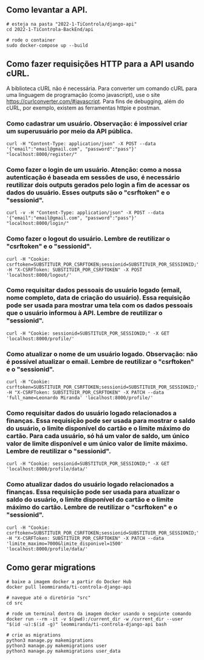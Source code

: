 ## Como levantar a API.

```
# esteja na pasta "2022-1-TiControla/django-api"
cd 2022-1-TiControla-BackEnd/api

# rode o container
sudo docker-compose up --build
```

## Como fazer requisições HTTP para a API usando cURL.
A biblioteca cURL não é necessária. Para converter um comando cURL para uma linguagem de programação (como javascript), use o site <https://curlconverter.com/#javascript>. Para fins de debugging, além do cURL, por exemplo, existem as ferramentas httpie e postman.


### Como cadastrar um usuário. Observação: é impossível criar um superusuário por meio da API pública.

```
curl -H "Content-Type: application/json" -X POST --data '{"email":"email@gmail.com", "password":"pass"}' "localhost:8000/register/"
```

### Como fazer o login de um usuário. Atenção: como a nossa autenticação é baseada em sessões de uso, é necessário reutilizar dois outputs gerados pelo login a fim de acessar os dados do usuário. Esses outputs são o "csrftoken" e o "sessionid".

```
curl -v -H "Content-Type: application/json" -X POST --data '{"email":"email@gmail.com", "password":"pass"}' "localhost:8000/login/"
```

### Como fazer o logout do usuário. Lembre de reutilizar o "csrftoken" e o "sessionid".

```
curl -H "Cookie: csrftoken=SUBSTITUIR_POR_CSRFTOKEN;sessionid=SUBSTITUIR_POR_SESSIONID;" -H "X-CSRFToken: SUBSTITUIR_POR_CSRFTOKEN" -X POST 'localhost:8000/logout/'
```

### Como requisitar dados pessoais do usuário logado (email, nome completo, data de criação do usuário). Essa requisição pode ser usada para mostrar uma tela com os dados pessoais que o usuário informou à API. Lembre de reutilizar o "sessionid".

```
curl -H "Cookie: sessionid=SUBSTITUIR_POR_SESSIONID;" -X GET 'localhost:8000/profile/'
```

### Como atualizar o nome de um usuário logado. Observação: não é possível atualizar o email. Lembre de reutilizar o "csrftoken" e o "sessionid".

```
curl -H "Cookie: csrftoken=SUBSTITUIR_POR_CSRFTOKEN;sessionid=SUBSTITUIR_POR_SESSIONID;" -H "X-CSRFToken: SUBSTITUIR_POR_CSRFTOKEN" -X PATCH --data 'full_name=Leonardo Miranda' 'localhost:8000/profile/'
```

### Como requisitar dados do usuário logado relacionados a finanças. Essa requisição pode ser usada para mostrar o saldo do usuário, o limite disponível do cartão e o limite máximo do cartão. Para cada usuário, só há um valor de saldo, um único valor de limite disponível e um único valor de limite máximo. Lembre de reutilizar o "sessionid".

```
curl -H "Cookie: sessionid=SUBSTITUIR_POR_SESSIONID;" -X GET 'localhost:8000/profile/data/'
```

### Como atualizar dados do usuário logado relacionados a finanças. Essa requisição pode ser usada para atualizar o saldo do usuário, o limite disponível do cartão e o limite máximo do cartão. Lembre de reutilizar o "csrftoken" e o "sessionid".

```
curl -H "Cookie: csrftoken=SUBSTITUIR_POR_CSRFTOKEN;sessionid=SUBSTITUIR_POR_SESSIONID;" -H "X-CSRFToken: SUBSTITUIR_POR_CSRFTOKEN" -X PATCH --data 'limite_maximo=7000&limite_disponivel=1500' 'localhost:8000/profile/data/'
```


## Como gerar migrations

```
# baixe a imagem docker a partir do Docker Hub
docker pull leommiranda/ti-controla-django-api

# navegue até o diretório "src"
cd src

# rode um terminal dentro da imagem docker usando o seguinte comando
docker run --rm -it -v $(pwd):/current_dir -w /current_dir --user "$(id -u):$(id -g)" leommiranda/ti-controla-django-api bash

# crie as migrations
python3 manage.py makemigrations
python3 manage.py makemigrations user
python3 manage.py makemigrations user_data
```
